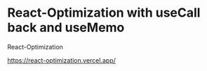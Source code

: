 # React-Optimization with useCall back and useMemo
React-Optimization 

https://react-optimization.vercel.app/
